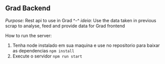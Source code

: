 ## Grad Backend
*Purpose:* Rest api to use in Grad ^-^
*ideia*: Use the data taken in previous scrap to analyse, feed and provide data for Grad frontend



How to run the server:

1. Tenha node instalado em sua maquina e use no repositorio para baixar as dependencias
```npm install```
2. Execute o servidor
```npm run start```


